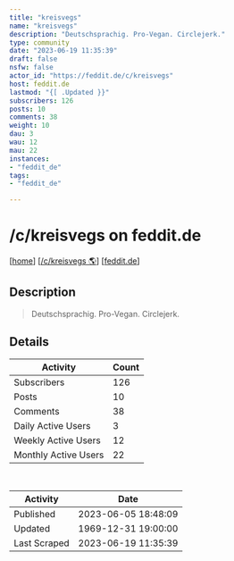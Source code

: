 ```yaml
---
title: "kreisvegs" 
name: "kreisvegs"
description: "Deutschsprachig. Pro-Vegan. Circlejerk."
type: community
date: "2023-06-19 11:35:39"
draft: false
nsfw: false
actor_id: "https://feddit.de/c/kreisvegs"
host: feddit.de
lastmod: "{[ .Updated }}"
subscribers: 126
posts: 10
comments: 38
weight: 10
dau: 3
wau: 12
mau: 22
instances:
- "feddit_de"
tags: 
- "feddit_de"

---
```


# /c/kreisvegs on feddit.de

[[home](/)]
[[/c/kreisvegs 🌎](https://feddit.de/c/kreisvegs)]
[[feddit.de](/instances/feddit_de)]


## Description 

<blockquote class="description">
Deutschsprachig. Pro-Vegan. Circlejerk.
</blockquote>


## Details

| Activity | Count  |
|----------------------|---|
| Subscribers          | 126 |
| Posts                | 10  |
| Comments             | 38  |
| Daily Active Users   | 3  |
| Weekly Active Users  | 12  |
| Monthly Active Users | 22  |

<br>

| Activity | Date |
|----------------------|---|
| Published            | 2023-06-05 18:48:09 |
| Updated              | 1969-12-31 19:00:00 |
| Last Scraped         | 2023-06-19 11:35:39 |
